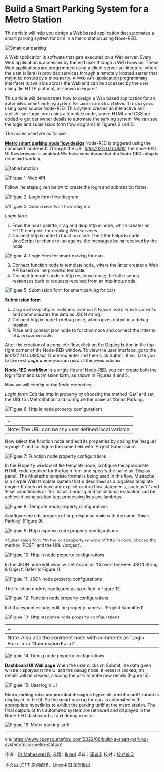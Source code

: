 [#]: subject: "Build a Smart Parking System for a Metro Station"
[#]: via: "https://www.opensourceforu.com/2022/06/build-a-smart-parking-system-for-a-metro-station/"
[#]: author: "Dr Maheswari R. https://www.opensourceforu.com/author/dr-maheswari-r/"
[#]: collector: "lkxed"
[#]: translator: " "
[#]: reviewer: " "
[#]: publisher: " "
[#]: url: " "

Build a Smart Parking System for a Metro Station
======
This article will help you design a Web based application that automates a smart parking system for cars in a metro station using Node-RED.

![Smart car parking][1]

A Web application is software that gets executed on a Web server. Every Web application is accessed by the end user through a Web browser. These Web applications are programmed using a client-server architecture, where the user (client) is provided services through a remotely located server that might be hosted by a third-party. A Web API (application programming interface) is available across the Web and can be accessed by the user using the HTTP protocol, as shown in Figure 1.

This article will demonstrate how to design a Web based application for an automated smart parking system for cars in a metro station. It is designed using open source Node-RED. This system creates an interactive and stylish user login form using a template node, where HTML and CSS are coded to get car owner details to automate the parking system. We can see the login and submission form flow diagrams in Figures 2 and 3.

The nodes used are as follows:

**[Metro smart parking node flow design][2]**
Node-RED is triggered using the command ‘node-red’. Through the URL *http://127.0.0.1:1880/*, the node-RED UI flow browser is enabled. We have considered that the Node-RED setup is done and working.

![table function][3]

![Figure 1: Web API][4]

Follow the steps given below to create the login and submission forms.

![Figure 2: Login form flow diagram][5]

![Figure 3: Submission form flow diagram][6]

*Login form*
1) From the node palette, drag and drop http in node, which creates an HTTP end point for creating Web services.
2) Connect http in node to function node. The latter helps to code JavaScript functions to run against the messages being received by the node.

![Figure 4: Login form for smart parking for cars][7]

3) Connect function node to template node, where the latter creates a Web API based on the provided template.
4) Connect template node to http response node; the latter sends responses back to requests received from an http input node.

![Figure 5: Submission form for smart parking for cars][8]

**Submission form**
1) Drag and drop http in node and connect it to json node, which converts and communicates the data as JSON string.
2) Connect http in node to debug node, which gives output in a debug monitor.
3) Place and connect json node to function node and connect the latter to http response node.

After the creation of a complete flow, click on the Deploy button in the top right corner of the Node-RED window. To view the user interface, go to the link*127.0.0.1:1880/ui/.*
Once you enter and then click Submit, it will take you to the next page where you can read all the news articles.

**Node-RED workflow**
In a single flow of Node-RED, you can create both the login form and submission form, as shown in Figures 4 and 5.

Now we will configure the Node properties.

*Login form:* Edit the http in property by choosing the method ‘Get’ and set the URL to ‘/MetroStation’ and configure the name as ‘Smart Parking’.

![Figure 6: Http in node property configurations][9]

| - |
| :- |
| Note: The URL can be any user defined local variable. |

Now select the function node and edit its properties by coding the ‘msg.url = project’ and configure the name field with ‘Project Submission’.

![Figure 7: Function node property configurations][10]

In the Property window of the template node, configure the appropriate HTML code required for the login form and specify the name as ‘Display panel’. The Mustache template format is being used in this flow. Mustache is a simple Web template system that is described as a logicless template engine. It does not have any explicit control flow statements, such as ‘if’ and ‘else’ conditionals or ‘for’ loops. Looping and conditional evaluation can be achieved using section tags processing lists and lambdas.

![Figure 8: Template node property configurations][11]

Configure the edit property of http response node with the name ‘Smart Parking’ (Figure 9).

![Figure 9: Http response node property configurations][12]

*Submission form:*In the edit property window of http in node, choose the method ‘POST’ and the URL ‘/project’.

![Figure 10: Http in node property configurations][13]

In the JSON node edit window, set *Action* as ‘Convert between JSON String & Object’. Refer to Figure 11.

![Figure 11: JSON node property configurations][14]

The function node is configured as specified in Figure 12.

![Figure 12: Function node property configurations][15]

In http response node, edit the property name as ‘Project Submitted’.

![Figure 13: Http response node property configurations][16]

| - |
| :- |
| Note: Also add the comment node with comments as ‘Login Form’ and ‘Submission Form’ |

![Figure 14: Debug node property configurations][17]

**Dashboard UI Web page**
When the user clicks on Submit, the data given will be displayed in the UI and the debug node. If Reset is clicked, the details will be cleared, allowing the user to enter new details (Figure 15).

![Figure 15: User login UI][18]

Metro parking rates are provided through a hyperlink, and the tariff output is displayed in the UI. So the smart parking for cars is automated with appropriate hyperlinks to exhibit the parking tariff at the metro station. The final outputs of this automated system are retrieved and displayed in the Node-RED dashboard UI and debug monitor.

![Figure 16: Metro parking tariff][19]

--------------------------------------------------------------------------------

via: https://www.opensourceforu.com/2022/06/build-a-smart-parking-system-for-a-metro-station/

作者：[Dr Maheswari R.][a]
选题：[lkxed][b]
译者：[译者ID](https://github.com/译者ID)
校对：[校对者ID](https://github.com/校对者ID)

本文由 [LCTT](https://github.com/LCTT/TranslateProject) 原创编译，[Linux中国](https://linux.cn/) 荣誉推出

[a]: https://www.opensourceforu.com/author/dr-maheswari-r/
[b]: https://github.com/lkxed
[1]: https://www.opensourceforu.com/wp-content/uploads/2022/04/Smart-car-parking.jpg
[2]: https://www.opensourceforu.com/wp-content/uploads/2022/04/table-function-node-red.jpg
[3]: https://www.opensourceforu.com/wp-content/uploads/2022/04/table-function-node-red.jpg
[4]: https://www.opensourceforu.com/wp-content/uploads/2022/04/Figure-1-Web-Application-Programming-Interface300.jpg
[5]: https://www.opensourceforu.com/wp-content/uploads/2022/04/Figure-2-Login-Form-Flow-Diagram300.jpg
[6]: https://www.opensourceforu.com/wp-content/uploads/2022/04/Figure-3-Submission-Form-Flow-Diagram300.jpg
[7]: https://www.opensourceforu.com/wp-content/uploads/2022/04/Figure-4-Login-Form-of-Metro-Smart-Car-Parking300.jpg
[8]: https://www.opensourceforu.com/wp-content/uploads/2022/04/Figure-5-Submission-Form-of-Metro-Smart-Car-Parking300.jpg
[9]: https://www.opensourceforu.com/wp-content/uploads/2022/04/Figure-6-Http-in-Node-Property-Configurations300.jpg
[10]: https://www.opensourceforu.com/wp-content/uploads/2022/04/Figure-7-Function-Node-Property-Configurations300.jpg
[11]: https://www.opensourceforu.com/wp-content/uploads/2022/04/Figure-8-Template-Node-Property-Configurations300.jpg
[12]: https://www.opensourceforu.com/wp-content/uploads/2022/04/Figure-9-Template-Node-Property-Configurations300.jpg
[13]: https://www.opensourceforu.com/wp-content/uploads/2022/04/Figure-10-Http-in-Node-Property-Configurations300.jpg
[14]: https://www.opensourceforu.com/wp-content/uploads/2022/04/Figure-11-Json-Node-Property-Configurations300.jpg
[15]: https://www.opensourceforu.com/wp-content/uploads/2022/04/Figure-12-Function-Node-Property-Configurations300.jpg
[16]: https://www.opensourceforu.com/wp-content/uploads/2022/04/Figure-13-Http-Response-Node-Property-Configurations300.jpg
[17]: https://www.opensourceforu.com/wp-content/uploads/2022/04/Figure-14-Debug-Node-Property-Configurations300.jpg
[18]: https://www.opensourceforu.com/wp-content/uploads/2022/04/Figure-15-User-Login-UI300.jpg
[19]: https://www.opensourceforu.com/wp-content/uploads/2022/04/Figure-16-Parking-Tariff-Metro300.jpg
